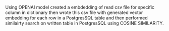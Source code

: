 Using OPENAI model created a embdedding of read csv file for specific column in dictionary then wrote this csv file with generated vector embedding for each row in a PostgresSQL table and then performed similairty search on written table in PostgresSQL using COSINE SIMILARITY.
